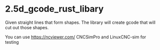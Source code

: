 # 2.5d_gcode_rust_libary
Given straight lines that form shapes.  The library will create gcode that will cut out those shapes.

You can use https://ncviewer.com/ CNCSimPro and LinuxCNC-sim for testing

